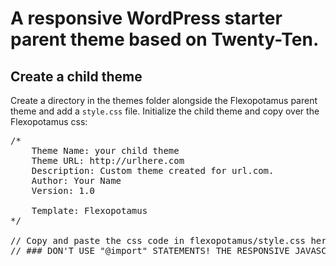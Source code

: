 <h1>A responsive WordPress starter parent theme based on Twenty-Ten.</h1>

<h2> Create a child theme</h2>
<p>Create a directory in the themes folder alongside the Flexopotamus parent theme and add a <code>style.css</code> file. Initialize the child theme and copy over the Flexopotamus css:

<pre>
/*
	Theme Name: your child theme
	Theme URL: http://urlhere.com
	Description: Custom theme created for url.com.
	Author: Your Name
	Version: 1.0
	
	Template: Flexopotamus
*/

// Copy and paste the css code in flexopotamus/style.css here. Then add you child theme specific styles after. 
// ### DON'T USE "@import" STATEMENTS! THE RESPONSIVE JAVASCRIPT WON'T WORK IF YOU DO. ###
</pre>
</p>